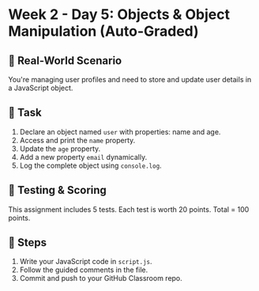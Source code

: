 # Week 2 - Day 5: Objects & Object Manipulation (Auto-Graded)

## 🧠 Real-World Scenario
You're managing user profiles and need to store and update user details in a JavaScript object.

## 🎯 Task
1. Declare an object named `user` with properties: name and age.
2. Access and print the `name` property.
3. Update the `age` property.
4. Add a new property `email` dynamically.
5. Log the complete object using `console.log`.

## 🧪 Testing & Scoring
This assignment includes 5 tests. Each test is worth 20 points. Total = 100 points.

## 🚀 Steps
1. Write your JavaScript code in `script.js`.
2. Follow the guided comments in the file.
3. Commit and push to your GitHub Classroom repo.
